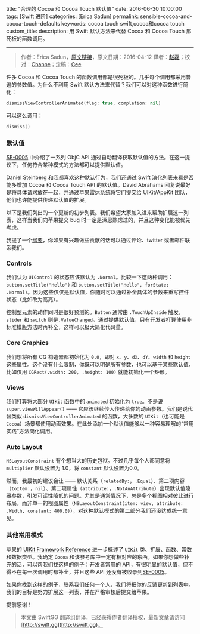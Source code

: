 title: "合理的 Cocoa 和 Cocoa Touch 默认值"
date: 2016-06-30 10:00:00
tags: [Swift 进阶]
categories: [Erica Sadun]
permalink: sensible-cocoa-and-cocoa-touch-defaults
keywords: cocoa touch swift,cocoa和cocoa touch
custom_title: 
description: 用 Swift 默认方法来代替 Cocoa 和 Cocoa Touch 那死板的函数调用。

---
> 作者：Erica Sadun，[原文链接](http://ericasadun.com/2016/04/12/sensible-cocoa-and-cocoa-touch-defaults)，原文日期：2016-04-12
> 译者：[赵磊](undefined)；校对：[Channe](undefined)；定稿：[Cee](https://github.com/Cee)
  







<!--此处开始正文-->

许多 Cocoa 和 Cocoa Touch 的函数调用都是很死板的。几乎每个调用都采用普遍的参数值。为什么不利用 Swift 默认方法来代替？我们可以对这种函数进行简化：

```swift
dismissViewControllerAnimated(flag: true, completion: nil)
```

可以这么调用：

```swift
dismiss()
```

<!--more-->

### 默认值

[SE-0005](https://github.com/apple/swift-evolution/blob/master/proposals/0005-objective-c-name-translation.md) 中介绍了一系列 ObjC API 通过自动翻译获取默认值的方法。在这一提议下，任何符合某种模式的方法都可以提供默认值。

Daniel Steinberg 和我都喜欢这种默认行为，我们还通过 Swift 演化列表来看是否能多增加 Cocoa 和 Cocoa Touch API 的默认值。David Abrahams 回复说最好是将具体请求放在一起，并通过[苹果雷达系统](https://developer.apple.com/bug-reporting/)将它们提交给 UIKit/AppKit 团队，他们也许能提供传递默认值的扩展。

以下是我们列出的一个更新的初步列表。我们希望大家加入进来帮助扩展这一列表，这样当我们向苹果提交 bug 时一定是深思熟虑过的，并且这种变化能被优先考虑。

我提了一个[纲要](https://gist.github.com/erica/3987ec54b8f4a580ae5fc18f4e9e7ca5)，你如果有兴趣做些贡献的话可以通过评论、twitter 或者邮件联系我们。

### Controls

我们认为 `UIControl` 的状态应该默认为 `.Normal`。比较一下这两种调用：`button.setTitle("Hello")` 和 `button.setTitle("Hello", forState: .Normal)`。因为这些仅仅是默认值，你随时可以通过补全具体的参数来重写控件状态（比如改为高亮）。

控制型元素的动作同时是很好预测的。`Button` 通常由 `.TouchUpInside` 触发，`slider` 和 `switch` 则是`.ValueChanged`。通过提供默认值，只有开发者打算使用非标准模版方法时再补全，这样可以极大简化代码量。

### Core Graphics

我们想将所有 CG 构造器都初始化为 `0.0`，即对 `x`、`y`、`dX`、`dY`、`width` 和 `height` 这些属性。这个没有什么限制，你既可以明确所有参数，也可以基于某些默认值，比如仅用 `CGRect(.width: 200, .height: 100)` 就能初始化一个矩形。

### Views

我们打算将大部分 `UIKit` 函数中的 `animated` 初始化为 `true`。不是说 `super.viewWillAppear()` —— 它应该继续传入传递给你的动画参数。我们是说代替类似 `dismissViewControllerAnimated` 的函数，大多数的 `UIKit`（也可能是 `Cocoa`）场景都使用动画效果。在此处添加一个默认值能够以一种容易理解的“常用实践”方法简化调用。

### Auto Layout

`NSLayoutConstraint` 有个想当大的历史包袱。不过几乎每个人都同意将 `multiplier` 默认设置为 1.0，将 `constant` 默认设置为0.0。

然而，我最初的建议会让 —— 默认关系（`relatedBy:`，`.Equal`）、第二项内容（`toItem:`，`nil`）、第二项属性（`attribute:`，`.NotAnAttribute`）出现默认值隐藏参数，引发可读性降低的问题。尤其是通常情况下，总是多个视图相对彼此进行布局，而非单一的视图属性（`NSLayoutConstraint(item: view, attribute: .Width, constant: 400.0)`），对这种默认模式的第二部分我们还没达成统一意见。

### 其他常用模式

苹果的 [UIKit Framework Reference](https://developer.apple.com/library/ios/documentation/UIKit/Reference/UIKit_Framework/) 进一步概述了 `UIKit` 类、扩展、函数、常数和数据类型。我确定 `Cocoa` 和该参考库中一定有相对应的东西。如果你想做些补充的话，可以帮我们找这样的例子：开发者常用的 API，有很明显的默认值，但不得不在每一次调用时都补全，并且这些 API 还没有被收录到[SE-0005](http://ericasadun.com/2016/04/11/auto-defaulting-objc-arguments/)。

如果你找到这样的例子，联系我们任何一个人，我们将把你的反馈更新到列表中。我们的目标是努力扩展这一列表，并在严格审核后提交给苹果。

提前感谢！
> 本文由 SwiftGG 翻译组翻译，已经获得作者翻译授权，最新文章请访问 [http://swift.gg](http://swift.gg)。